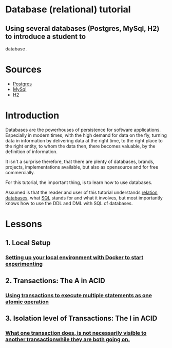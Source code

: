 # Database (relational) tutorial

## Using several databases (Postgres, MySql, H2) to introduce a student to
database .

# Sources

* [Postgres](https://www.postgresql.org/)
* [MySql](https://www.mysql.com/)
* [H2](https://h2database.com/html/main.html)

# Introduction

Databases are the powerhouses of persistence for software applications. Especially
in modern times, with the high demand for data on the fly, turning data in information
by delivering data at the right time, to the right place to the right entity,
to whom the data then, there becomes valuable, by the definition of information.

It isn't a surprise therefore, that there are plenty of databases, brands, projects,
implementations available, but also as opensource and for free commercially.

For this tutorial, the important thing, is to learn how to use databases.

Assumed is that the reader and user of this tutorial understands
[relation databases](https://en.wikipedia.org/wiki/Relational_database),
what [SQL](https://en.wikipedia.org/wiki/SQL-92) stands for and what it
involves, but most importantly knows how to use the DDL and DML with SQL of
databases.

# Lessons

## 1. Local Setup

### [Setting up your local environment with Docker to start experimenting](lesson1-local-setup/README.md)

## 2. Transactions: The A in ACID

### [Using transactions to execute multiple statements as one atomic operation](lesson2-transactions/README.md)

## 3. Isolation level of Transactions: The I in ACID

### [What one transaction does, is not necessarily visible to another transactionwhile they are both going on.](lesson3-isolation/README.md)
